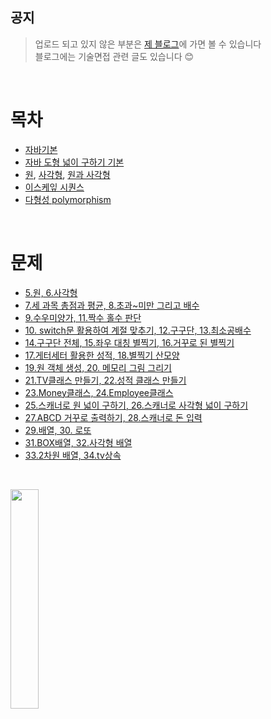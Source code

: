 
## 공지 

>  업로드 되고 있지 않은 부분은
[제 블로그](https://praybe.tistory.com/category/%EA%B8%B0%EC%88%A0%EB%A9%B4%EC%A0%91%EC%A4%80%EB%B9%84)에 가면 볼 수 있습니다 <br/>
> 블로그에는 기술면접 관련 글도 있습니다 😊 
<br/>

# 목차
- [자바기본](https://github.com/praybe/KOSMO/tree/main/eclipse-workspace/java_variable/src/java_variable)
- [자바 도형 넓이 구하기 기본](https://github.com/praybe/KOSMO/tree/main/eclipse-workspace/java_area/src)
 - [원](https://github.com/praybe/KOSMO/blob/main/eclipse-workspace/java_area/src/CircleArea.java), [사각형](https://github.com/praybe/KOSMO/blob/main/eclipse-workspace/java_area/src/RecArea.java), [원과 사각형](https://github.com/praybe/KOSMO/blob/main/in%20class/211005%20(5%20%EC%9B%90%2C6%20%EC%82%AC%EA%B0%81%ED%98%95).md)
 - [이스케잎 시퀀스](https://github.com/praybe/KOSMO/blob/main/eclipse-workspace/java_area/src/EscapeSequences.java)
- [다형성 polymorphism](https://github.com/praybe/KOSMO/tree/main/eclipse-workspace/java_polymorphism/src/edu/kosmo/ex)
<br/>

# 문제
- [5.원, 6.사각형](https://github.com/praybe/KOSMO/blob/main/in%20class/211005%20(5%20%EC%9B%90%2C6%20%EC%82%AC%EA%B0%81%ED%98%95).md)
- [7.세 과목 총점과 평균, 8.초과~미만 그리고 배수](https://github.com/praybe/KOSMO/blob/main/in%20class/211006(7%20%EC%84%B8%EA%B3%BC%EB%AA%A9%2C8%20%EC%B4%88%EA%B3%BC%EB%AF%B8%EB%A7%8C%EB%B0%B0%EC%88%98).md)
- [9.수우미양가, 11.짝수 홀수 판단](https://github.com/praybe/KOSMO/blob/main/in%20class/211007%20(9%20%EC%88%98%EC%9A%B0%EB%AF%B8%2C11%20%EC%A7%9D%ED%99%80).md)
- [10. switch문 활용하여 계절 맞추기, 12.구구단, 13.최소공배수](https://github.com/praybe/KOSMO/blob/main/in%20class/211008(10%20%EA%B3%84%EC%A0%88%2C12%20%EA%B5%AC%EA%B5%AC%EB%8B%A8%2C13%20%EC%B5%9C%EC%86%8C%EA%B3%B5%EB%B0%B0%EC%88%98).md)
- [14.구구단 전체, 15.좌우 대칭 별찍기, 16.거꾸로 된 별찍기](https://github.com/praybe/KOSMO/blob/main/in%20class/211011%20(14%EA%B5%AC%EA%B5%AC%EB%8B%A8%2C15%EB%B3%84%2C16%EB%B3%84))
- [17.게터세터 활용한 성적, 18.별찍기 산모양](https://github.com/praybe/KOSMO/blob/main/in%20class/211012(17%EC%84%B1%EC%A0%81%2C18%EB%B3%84))
- [19.원 객체 생성, 20. 메모리 그림 그리기](https://github.com/praybe/KOSMO/blob/main/in%20class/211013%20(19%20%EC%9B%90%EA%B0%9D%EC%B2%B4%2C%2020%EB%A9%94%EB%AA%A8%EB%A6%AC%EA%B7%B8%EB%A6%BC))
- [21.TV클래스 만들기, 22.성적 클래스 만들기](https://github.com/praybe/KOSMO/blob/main/in%20class/211014%20(21%20TV%2C22%EC%84%B1%EC%A0%81%ED%81%B4%EB%9E%98%EC%8A%A4))
- [23.Money클래스, 24.Employee클래스](https://github.com/praybe/KOSMO/blob/main/in%20class/211015%20(23%EB%8F%88%2C24%EC%A7%81%EC%9B%90))
- [25.스캐너로 원 넓이 구하기, 26.스캐너로 사각형 넓이 구하기](https://github.com/praybe/KOSMO/blob/main/in%20class/211018%20(25%20%EC%9B%90%EC%9E%85%EB%A0%A5%2C26%20%EC%82%AC%EA%B0%81%ED%98%95%EC%9E%85%EB%A0%A5))
- [27.ABCD 거꾸로 출력하기, 28.스캐너로 돈 입력](https://github.com/praybe/KOSMO/blob/main/in%20class/211019%20(27%20ABCD%2C%2028%EB%8F%88%20%EC%9E%85%EB%A0%A5))
- [29.배열, 30. 로또](https://github.com/praybe/KOSMO/blob/main/in%20class/211020%20(29%20%EB%B0%B0%EC%97%B4.30%20%EB%A1%9C%EB%98%90))
- [31.BOX배열, 32.사각형 배열](https://github.com/praybe/KOSMO/blob/main/in%20class/211021%20(31%20Box%EB%B0%B0%EC%97%B4%2C32%20Rec%EB%B0%B0%EC%97%B4))
- [33.2차원 배열, 34.tv상속](https://github.com/praybe/KOSMO/blob/main/in%20class/211022%20(33%20%EB%B0%B0%EC%97%B4%2C34%20TV%EC%83%81%EC%86%8D))


<br/>
<p>
<img src="https://github.com/praybe/private/blob/62ee87b4bdfda035a22aa06504cf286e6344f76a/image/img%20(2).jpg" width="30%" height="30%">
</p>
<br/>



